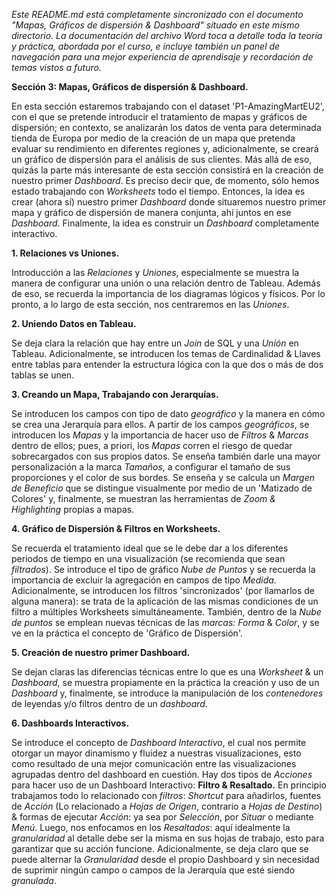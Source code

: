 _Este README.md está completamente sincronizado con el documento "Mapas, Gráficos de dispersión & Dashboard" situado en este mismo directorio. La documentación del archivo Word toca a detalle toda la teoría y práctica, abordada por el curso, e incluye también un panel de navegación para una mejor experiencia de aprendisaje y recordación de temas vistos a futuro._

**Sección 3: Mapas, Gráficos de dispersión & Dashboard.**

En esta sección estaremos trabajando con el dataset 'P1-AmazingMartEU2', con el que se pretende introducir el tratamiento de mapas y gráficos de dispersión; en contexto, se analizarán los datos de venta para determinada tienda de Europa por medio de la creación de un mapa que pretenda evaluar su rendimiento en diferentes regiones y, adicionalmente, se creará un gráfico de dispersión para el análisis de sus clientes. Más allá de eso, quizás la parte más interesante de esta sección consistirá en la creación de nuestro primer _Dashboard_. Es preciso decir que, de momento, sólo hemos estado trabajando con _Worksheets_ todo el tiempo. Entonces, la idea es crear (ahora sí) nuestro primer _Dashboard_ donde situaremos nuestro primer mapa y gráfico de dispersión de manera conjunta, ahí juntos en ese _Dashboard_. Finalmente, la idea es construir un _Dashboard_ completamente interactivo.

**1. Relaciones vs Uniones.**

Introducción a las _Relaciones_ y _Uniones_, especialmente se muestra la manera de configurar una unión o una relación dentro de Tableau. Además de eso, se recuerda la importancia de los diagramas lógicos y físicos. Por lo pronto, a lo largo de esta sección, nos centraremos en las _Uniones_. 

**2. Uniendo Datos en Tableau.**

Se deja clara la relación que hay entre un _Join_ de SQL y una _Unión_ en Tableau. Adicionalmente, se introducen los temas de Cardinalidad & Llaves entre tablas para entender la estructura lógica con la que dos o más de dos tablas se unen.  

**3. Creando un Mapa, Trabajando con Jerarquías.**

Se introducen los campos con tipo de dato _geográfico_ y la manera en cómo se crea una Jerarquía para ellos. A partir de los campos _geográficos_, se introducen los _Mapas_ y la importancia de hacer uso de _Filtros_ & _Marcas_ dentro de ellos; pues, a priori, los _Mapas_ corren el riesgo de quedar sobrecargados con sus propios datos. Se enseña también darle una mayor personalización a la marca _Tamaños_, a configurar el tamaño de sus proporciones y el color de sus bordes. Se enseña y se calcula un _Margen de Beneficio_ que se distingue visualmente por medio de un 'Matizado de Colores' y, finalmente, se muestran las herramientas de _Zoom & Highlighting_ propias a mapas.

**4. Gráfico de Dispersión & Filtros en Worksheets.**

Se recuerda el tratamiento ideal que se le debe dar a los diferentes periodos de tiempo en una visualización (se recomienda que sean _filtrados_). Se introduce el tipo de gráfico _Nube de Puntos_ y se recuerda la importancia de excluir la agregación en campos de tipo _Medida_. Adicionalmente, se introducen los filtros 'sincronizados' (por llamarlos de alguna manera): se trata de la aplicación de las mismas condiciones de un filtro a múltiples Worksheets simultáneamente. También, dentro de la _Nube de puntos_ se emplean nuevas técnicas de las _marcas:_ _Forma_ & _Color_, y se ve en la práctica el concepto de 'Gráfico de Dispersión'. 

**5. Creación de nuestro primer Dashboard.**

Se dejan claras las diferencias técnicas entre lo que es una _Worksheet_ & un _Dashboard_, se muestra propiamente en la práctica la creación y uso de un _Dashboard_ y, finalmente, se introduce la manipulación de los _contenedores_ de leyendas y/o filtros dentro de un _dashboard_.

**6. Dashboards Interactivos.**

Se introduce el concepto de _Dashboard Interactivo_, el cual nos permite otorgar un mayor dinamismo y fluidez a nuestras visualizaciones, esto como resultado de una mejor comunicación entre las visualizaciones agrupadas dentro del dashboard en cuestión. Hay dos tipos de _Acciones_ para hacer uso de un Dashboard Interactivo: **Filtro & Resaltado.** En principio trabajamos todo lo relacionado con _filtros_: _Shortcut_ para añadirlos, fuentes de _Acción_ (Lo relacionado a _Hojas de Origen_, contrario a _Hojas de Destino_) & formas de ejecutar _Acción_: ya sea por _Selección_, por _Situar_ o mediante _Menú_. Luego, nos enfocamos en los _Resaltados_: aquí idealmente la _granularidad_ al detalle debe ser la misma en sus hojas de trabajo, esto para garantizar que su acción funcione. Adicionalmente, se deja claro que se puede alternar la _Granularidad_ desde el propio Dashboard y sin necesidad de suprimir ningún campo o campos de la Jerarquía que esté siendo _granulada_. 
